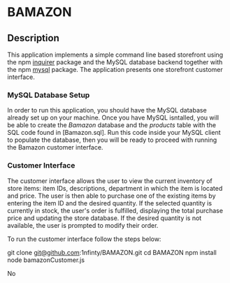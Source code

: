 # BAMAZON
## Description

This application implements a simple command line based storefront using the npm [inquirer](https://www.npmjs.com/package/inquirer) package and the MySQL database backend together with the npm [mysql](https://www.npmjs.com/package/mysql) package. The application presents one  storefront customer interface.

### MySQL Database Setup

In order to run this application, you should have the MySQL database already set up on your machine. Once you have MySQL isntalled, you will be able to create the *Bamazon* database and the *products* table with the SQL code found in [Bamazon.sql]. Run this code inside your MySQL client to populate the database, then you will be ready to proceed with running the Bamazon customer interface.

### Customer Interface

The customer interface allows the user to view the current inventory of store items: item IDs, descriptions, department in which the item is located and price. The user is then able to purchase one of the existing items by entering the item ID and the desired quantity. If the selected quantity is currently in stock, the user's order is fulfilled, displaying the total purchase price and updating the store database. If the desired quantity is not available, the user is prompted to modify their order.

To run the customer interface follow the steps below:

git clone git@github.com:1nfinty/BAMAZON.git
cd BAMAZON
npm install
node bamazonCustomer.js

No

